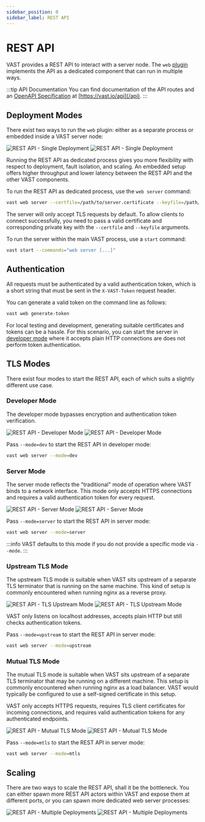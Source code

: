```yaml
---
sidebar_position: 0
sidebar_label: REST API
---
```


# REST API

VAST provides a REST API to interact with a server node. The `web`
[plugin](/docs/understand/architecture/plugins) implements the API as a
dedicated component that can run in multiple ways.

:::tip API Documentation
You can find documentation of the API routes and an [OpenAPI
Specification](https://spec.openapis.org/oas/latest.html) at
[https://vast.io/api](/api).
:::

## Deployment Modes

There exist two ways to run the `web` plugin: either as a separate process or
embedded inside a VAST server node:

![REST API - Single Deployment](rest-api-deployment-single.light.png#gh-light-mode-only)
![REST API - Single Deployment](rest-api-deployment-single.dark.png#gh-dark-mode-only)

Running the REST API as dedicated process gives you more flexibility with
respect to deployment, fault isolation, and scaling. An embedded setup offers
higher throughput and lower latency between the REST API and the other VAST
components.

To run the REST API as dedicated process, use the `web server` command:

```bash
vast web server --certfile=/path/to/server.certificate --keyfile=/path/to/private.key
```

The server will only accept TLS requests by default. To allow clients to connect
successfully, you need to pass a valid certificate and corresponding private key
with the `--certfile` and `--keyfile` arguments.

To run the server within the main VAST process, use a `start` command:

```bash
vast start --commands="web server [...]"
```

## Authentication

All requests must be authenticated by a valid authentication token,
which is a short string that must be sent in the `X-VAST-Token` request
header.

You can generate a valid token on the command line as follows:

```bash
vast web generate-token
```

For local testing and development, generating suitable certificates and tokens
can be a hassle. For this scenario, you can start the server in [developer
mode](#developer-mode) where it accepts plain HTTP connections are does not
perform token authentication.

## TLS Modes

There exist four modes to start the REST API, each of which suits a slightly
different use case.

### Developer Mode

The developer mode bypasses encryption and authentication token verification.

![REST API - Developer Mode](rest-api-developer-mode.light.png#gh-light-mode-only)
![REST API - Developer Mode](rest-api-developer-mode.dark.png#gh-dark-mode-only)

Pass `--mode=dev` to start the REST API in developer mode:

```bash
vast web server --mode=dev
```

### Server Mode

The server mode reflects the "traditional" mode of operation where VAST binds to
a network interface. This mode only accepts HTTPS connections and requires a
valid authentication token for every request.

![REST API - Server Mode](rest-api-server-mode.light.png#gh-light-mode-only)
![REST API - Server Mode](rest-api-server-mode.dark.png#gh-dark-mode-only)

Pass `--mode=server` to start the REST API in server mode:

```bash
vast web server --mode=server
```

:::info
VAST defaults to this mode if you do not provide a specific mode via `--mode`.
:::

### Upstream TLS Mode

The upstream TLS mode is suitable when VAST sits upstream of a separate
TLS terminator that is running on the same machine. This kind of setup
is commonly encountered when running nginx as a reverse proxy.

![REST API - TLS Upstream Mode](rest-api-tls-upstream-mode.light.png#gh-light-mode-only)
![REST API - TLS Upstream Mode](rest-api-tls-upstream-mode.dark.png#gh-dark-mode-only)

VAST only listens on localhost addresses, accepts plain HTTP but still
checks authentication tokens.

Pass `--mode=upstream` to start the REST API in server mode:

```bash
vast web server --mode=upstream
```

### Mutual TLS Mode

The mutual TLS mode is suitable when VAST sits upstream of a separate TLS
terminator that may be running on a different machine. This setup is commonly
encountered when running nginx as a load balancer. VAST would typically be
configured to use a self-signed certificate in this setup.

VAST only accepts HTTPS requests, requires TLS client certificates for incoming
connections, and requires valid authentication tokens for any authenticated
endpoints.

![REST API - Mutual TLS Mode](rest-api-mutual-tls-mode.light.png#gh-light-mode-only)
![REST API - Mutual TLS Mode](rest-api-mutual-tls-mode.dark.png#gh-dark-mode-only)

Pass `--mode=mtls` to start the REST API in server mode:

```bash
vast web server --mode=mtls
```

## Scaling

There are two ways to scale the REST API, shall it be the bottleneck. You can
either spawn more REST API actors within VAST and expose them at different
ports, or you can spawn more dedicated web server processes:

![REST API - Multiple Deployments](rest-api-deployment-multiple.light.png#gh-light-mode-only)
![REST API - Multiple Deployments](rest-api-deployment-multiple.dark.png#gh-dark-mode-only)
